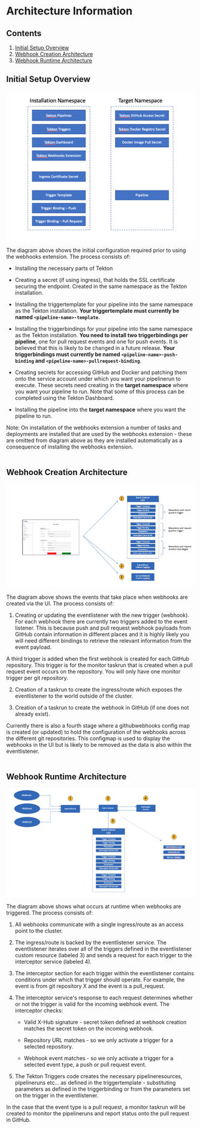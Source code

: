# Architecture Information

## Contents

1. [Initial Setup Overview](#initial-setup-overview)
2. [Webhook Creation Architecture](#webhook-creation-architecture)
3. [Webhook Runtime Architecture](#webhook-runtime-architecture)



## Initial Setup Overview

![User Setup Diagram](./images/setup.png?raw=true "Diagram showing initial user setup")

The diagram above shows the initial configuration required prior to using the webhooks extension.  The process consists of:

- Installing the necessary parts of Tekton

- Creating a secret (if using ingress), that holds the SSL certificate securing the endpoint.  Created in the same namespace as the Tekton installation.

- Installing the triggertemplate for your pipeline into the same namespace as the Tekton installation. **Your triggertemplate must currently be named `<pipeline-name>-template`**.

- Installing the triggerbindings for your pipeline into the same namespace as the Tekton installation. **You need to install two triggerbindings per pipeline**, one for pull request events and one for push events.  It is believed that this is likely to be changed in a future release. **Your triggerbindings must currently be named `<pipeline-name>-push-binding` and `<pipeline-name>-pullrequest-binding`**.

- Creating secrets for accessing GitHub and Docker and patching them onto the service account under which you want your pipelinerun to execute.  These secrets need creating in the **target namespace** where you want your pipeline to run.  Note that some of this process can be completed using the Tekton Dashboard.

- Installing the pipeline into the **target namespace** where you want the pipeline to run.

Note: On installation of the webhooks extension a number of tasks and deployments are installed that are used by the webhooks extension - these are omitted from diagram above as they are installed automatically as a consequence of installing the webhooks extension.
<br/>
<br/>

## Webhook Creation Architecture

![Webhook Creation Architecture Diagram](./images/creation-architecture.png?raw=true "Diagram showing webhook creation architecture of the webhooks extension")

The diagram above shows the events that take place when webhooks are created via the UI. The process consists of:

1) Creating or updating the eventlistener with the new trigger (webhook).  For each webhook there are currently two triggers added to the event listener.  This is because push and pull request webhook payloads from GitHub contain information in different places and it is highly likely you will need different bindings to retrieve the relevant information from the event payload. 

A third trigger is added when the first webhook is created for each GitHub repository. This trigger is for the monitor taskrun that is created when a pull request event occurs on the repository.  You will only have one monitor trigger per git repository.

2) Creation of a taskrun to create the ingress/route which exposes the eventlistener to the world outside of the cluster.

3) Creation of a taskrun to create the webhook in GitHub (if one does not already exist).

Currently there is also a fourth stage where a githubwebhooks config map is created (or updated) to hold the configuration of the webhooks across the different git repositories.  This configmap is used to display the webhooks in the UI but is likely to be removed as the data is also within the eventlistener.
<br/>
<br/>

## Webhook Runtime Architecture

![Architecture Diagram](./images/architecture.png?raw=true "Diagram showing overall runtime architecture of the webhooks extension")

The diagram above shows what occurs at runtime when webhooks are triggered.  The process consists of:

1) All webhooks communicate with a single ingress/route as an access point to the cluster.

2) The ingress/route is backed by the eventlistener service.  The eventlistener iterates over all of the triggers defined in the eventlistener custom resource (labeled 3) and sends a request for each trigger to the interceptor service (labeled 4).

3) The interceptor section for each trigger within the eventlistener contains conditions under which that trigger should operate.  For example, the event is from git repository X and the event is a pull_request.

4) The interceptor service's response to each request determines whether or not the trigger is valid for the incoming webhook event.  The interceptor checks:

    - Valid X-Hub signature - secret token defined at webhook creation matches the secret token on the incoming webhook.
    
    - Repository URL matches - so we only activate a trigger for a selected repository.
    
    - Webhook event matches - so we only activate a trigger for a selected event type, a push or pull request event.

5) The Tekton Triggers code creates the necessary pipelineresources, pipelineruns etc... as defined in the triggertemplate - substituting parameters as defined in the triggerbinding or from the parameters set on the trigger in the eventlistener.

In the case that the event type is a pull request, a monitor taskrun will be created to monitor the pipelineruns and report status onto the pull request in GitHub.
